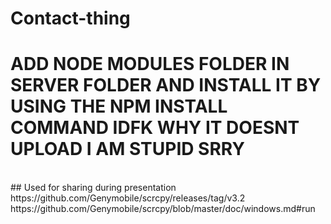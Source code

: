 # Contact-thing
# ADD NODE MODULES FOLDER IN SERVER FOLDER AND INSTALL IT BY USING THE NPM INSTALL COMMAND IDFK WHY IT DOESNT UPLOAD I AM STUPID SRRY
<br/>
## Used for sharing during presentation
<br/>
https://github.com/Genymobile/scrcpy/releases/tag/v3.2
<br/>
https://github.com/Genymobile/scrcpy/blob/master/doc/windows.md#run


<br/>





